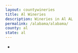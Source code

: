 ```yaml
---
layout: countywineries
title: Al Wineries
description: Wineries in Al AL
permalink: /alabama/alabama/
county: al
state: al
---
```

-
